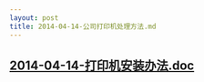```yaml
---
layout: post
title: 2014-04-14-公司打印机处理方法.md
---
```


## [2014-04-14-打印机安装办法.doc](/attachments/2014-04-14-打印机安装办法.doc)
